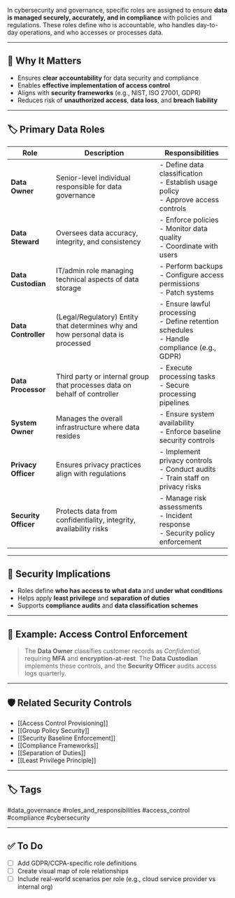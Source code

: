In cybersecurity and governance, specific roles are assigned to ensure **data is managed securely, accurately, and in compliance** with policies and regulations. These roles define who is accountable, who handles day-to-day operations, and who accesses or processes data.

---

## 🎯 Why It Matters

- Ensures **clear accountability** for data security and compliance
- Enables **effective implementation of access control**
- Aligns with **security frameworks** (e.g., NIST, ISO 27001, GDPR)
- Reduces risk of **unauthorized access**, **data loss**, and **breach liability**

---

## 🏷️ Primary Data Roles

| Role              | Description                                                                 | Responsibilities                                       |
|-------------------|-----------------------------------------------------------------------------|--------------------------------------------------------|
| **Data Owner**     | Senior-level individual responsible for data governance                    | - Define data classification<br>- Establish usage policy<br>- Approve access controls |
| **Data Steward**   | Oversees data accuracy, integrity, and consistency                         | - Enforce policies<br>- Monitor data quality<br>- Coordinate with users |
| **Data Custodian** | IT/admin role managing technical aspects of data storage                   | - Perform backups<br>- Configure access permissions<br>- Patch systems |
| **Data Controller**| (Legal/Regulatory) Entity that determines why and how personal data is processed | - Ensure lawful processing<br>- Define retention schedules<br>- Handle compliance (e.g., GDPR) |
| **Data Processor** | Third party or internal group that processes data on behalf of controller   | - Execute processing tasks<br>- Secure processing pipelines |
| **System Owner**   | Manages the overall infrastructure where data resides                      | - Ensure system availability<br>- Enforce baseline security controls |
| **Privacy Officer**| Ensures privacy practices align with regulations                           | - Implement privacy controls<br>- Conduct audits<br>- Train staff on privacy risks |
| **Security Officer**| Protects data from confidentiality, integrity, availability risks         | - Manage risk assessments<br>- Incident response<br>- Security policy enforcement |

---

## 🔐 Security Implications

- Roles define **who has access to what data** and **under what conditions**
- Helps apply **least privilege** and **separation of duties**
- Supports **compliance audits** and **data classification schemes**

---

## 🧠 Example: Access Control Enforcement

> The **Data Owner** classifies customer records as *Confidential*, requiring **MFA** and **encryption-at-rest**. The **Data Custodian** implements these controls, and the **Security Officer** audits access logs quarterly.

---

## 🛡️ Related Security Controls

- [[Access Control Provisioning]]
- [[Group Policy Security]]
- [[Security Baseline Enforcement]]
- [[Compliance Frameworks]]
- [[Separation of Duties]]
- [[Least Privilege Principle]]

---

## 🏷 Tags

#data_governance #roles_and_responsibilities #access_control #compliance #cybersecurity

---

## ✅ To Do

- [ ] Add GDPR/CCPA-specific role definitions
- [ ] Create visual map of role relationships
- [ ] Include real-world scenarios per role (e.g., cloud service provider vs internal org)

